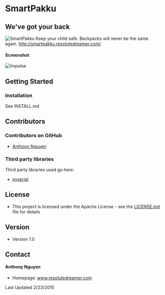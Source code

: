 SmartPakku
======
## We've got your back
![SmartPakku](/Assets/impulse_logo.jpg)
Keep your child safe. Backpacks will never be the same again.
http://smartpakku.resolutedreamer.com/

#### Screenshot
![Impulse](/Assets/ss1.PNG)
## Getting Started

### Installation
See INSTALL.md

## Contributors

### Contributors on GitHub
* [Anthony Nguyen](https://github.com/resolutedreamer)

### Third party libraries
Third party libraries used go here:
*  [pyserial](https://github.com/pyserial/pyserial)

## License 
* This project is licensed under the Apache License - see the [LICENSE.md](https://github.com/resolutedreamer/Impulse/blob/master/LICENSE) file for details

## Version 
* Version 1.0

## Contact
#### Anthony Nguyen
* Homepage: www.resolutedreamer.com

Last Updated 2/23/2015